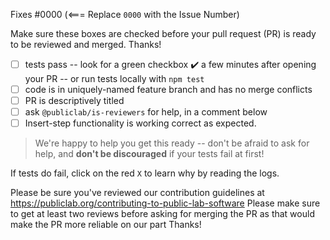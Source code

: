 Fixes #0000  (<=== Replace `0000` with the Issue Number)

Make sure these boxes are checked before your pull request (PR) is ready to be reviewed and merged. Thanks!

* [ ] tests pass -- look for a green checkbox ✔️ a few minutes after opening your PR -- or run tests locally with `npm test`
* [ ] code is in uniquely-named feature branch and has no merge conflicts
* [ ] PR is descriptively titled
* [ ] ask `@publiclab/is-reviewers` for help, in a comment below
* [ ] Insert-step functionality is working correct as expected.
> We're happy to help you get this ready -- don't be afraid to ask for help, and **don't be discouraged** if your tests fail at first!

If tests do fail, click on the red `X` to learn why by reading the logs.

Please be sure you've reviewed our contribution guidelines at https://publiclab.org/contributing-to-public-lab-software
Please make sure to get at least two reviews before asking for merging the PR as that would make the PR more reliable on our part
Thanks!
